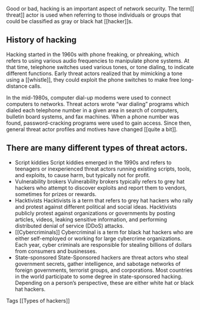 Good or bad, hacking is an important aspect of network security. The term[[ threat]] actor is used when referring to those individuals or groups that could be classified as gray or black hat [[hacker]]s.

## History of hacking

Hacking started in the 1960s with phone freaking, or phreaking, which refers to using various audio frequencies to manipulate phone systems. At that time, telephone switches used various tones, or tone dialing, to indicate different functions. Early threat actors realized that by mimicking a tone using a [[whistle]], they could exploit the phone switches to make free long-distance calls.

In the mid-1980s, computer dial-up modems were used to connect computers to networks. Threat actors wrote “war dialing” programs which dialed each telephone number in a given area in search of computers, bulletin board systems, and fax machines. When a phone number was found, password-cracking programs were used to gain access. Since then, general threat actor profiles and motives have changed [[quite a bit]].

## There are many different types of threat actors.

- Script kiddies
	Script kiddies emerged in the 1990s and refers to teenagers or inexperienced threat actors running existing scripts, tools, and exploits, to cause harm, but typically not for profit.
- Vulnerability brokers
	Vulnerability brokers typically refers to grey hat hackers who attempt to discover exploits and report them to vendors, sometimes for prizes or rewards.
- Hacktivists
	Hacktivists is a term that refers to grey hat hackers who rally and protest against different political and social ideas. Hacktivists publicly protest against organizations or governments by posting articles, videos, leaking sensitive information, and performing distributed denial of service (DDoS) attacks.
- [[Cybercriminals]]
	Cybercriminal is a term for black hat hackers who are either self-employed or working for large cybercrime organizations. Each year, cyber criminals are responsible for stealing billions of dollars from consumers and businesses.
- State-sponsored
	State-Sponsored hackers are threat actors who steal government secrets, gather intelligence, and sabotage networks of foreign governments, terrorist groups, and corporations. Most countries in the world participate to some degree in state-sponsored hacking. Depending on a person’s perspective, these are either white hat or black hat hackers.

Tags
[[Types of hackers]]